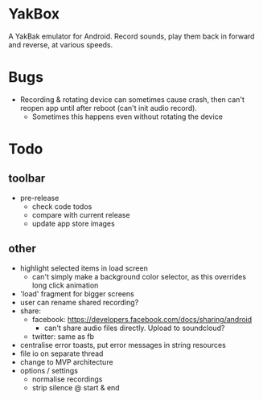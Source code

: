YakBox
======

A YakBak emulator for Android. Record sounds, play them back in forward
and reverse, at various speeds.

# Bugs
- Recording & rotating device can sometimes cause crash, then can't
  reopen app until after reboot (can't init audio record).
    + Sometimes this happens even without rotating the device

# Todo
## toolbar
- pre-release
    + check code todos
    + compare with current release
    + update app store images
## other
- highlight selected items in load screen
    + can't simply make a background color selector, as this overrides
      long click animation
- 'load' fragment for bigger screens
- user can rename shared recording?
- share:
    + facebook: https://developers.facebook.com/docs/sharing/android
        * can't share audio files directly. Upload to soundcloud?
    + twitter: same as fb
- centralise error toasts, put error messages in string resources
- file io on separate thread
- change to MVP architecture
- options / settings
    + normalise recordings
    + strip silence @ start & end
